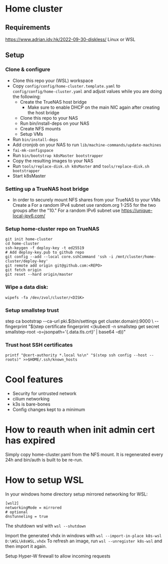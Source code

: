 # Home cluster

## Requirements

https://www.adrian.idv.hk/2022-09-30-diskless/
Linux or WSL

## Setup

### Clone & configure

- Clone this repo your (WSL) workspace
- Copy `config/config/home-cluster.template.yaml` to `config/config/home-cluster.yaml` and adjust values while you are doing the following:
  - Create the TrueNAS host bridge
    - Make sure to enable DHCP on the main NIC again after creating the host bridge
  - Clone this repo to your NAS
  - Run bin/install-deps on your NAS
  - Create NFS mounts
  - Setup VMs
- Run `bin/install-deps`
- Add cronjob on your NAS to run `lib/machine-commands/update-machines`
- `fai-mk-configspace`
- Run `bin/bootstrap k8sMaster bootstrapper`
- Copy the resulting images to your NAS
- Run `tools/replace-disk.sh k8sMaster` and `tools/replace-disk.sh bootstrapper`
- Start k8sMaster

### Setting up a TrueNAS host bridge

- In order to securely mount NFS shares from your TrueNAS to your VMs Create a
  For a random IPv4 subnet use random.org 1-255 for the two groups after the "10."
  For a random IPv6 subnet use https://unique-local-ipv6.com/

### Setup home-cluster repo on TrueNAS

```
git init home-cluster
cd home-cluster
ssh-keygen -f deploy-key -t ed25519
# Add deploy-key.pub to github repo
git config --add --local core.sshCommand 'ssh -i /mnt/cluster/home-cluster/deploy-key'
git remote add origin git@github.com:<REPO>
git fetch origin
git reset --hard origin/master
```

### Wipe a data disk:

```
wipefs -fa /dev/zvol/cluster/<DISK>
```

### Setup smallstep trust

step ca bootstrap --ca-url pki.$(bin/settings get cluster.domain):9000 \
	--fingerprint "$(step certificate fingerprint <(kubectl -n smallstep get secret smallstep-root -o=jsonpath='{.data.tls\.crt}' | base64 -d))"

### Trust host SSH certificates

`printf "@cert-authority *.local %s\n" "$(step ssh config --host --roots)" >>$HOME/.ssh/known_hosts`

# Cool features

- Security for untrusted network
- cilium networking
- k3s is bare-bones
- Config changes kept to a minimum

# How to reauth when init admin cert has expired

Simply copy home-cluster.yaml from the NFS mount. It is regenerated every 24h
and bin/auth is built to be re-run.

# How to setup WSL

In your windows home directory setup mirrored networking for WSL:

```
[wsl2]
networkingMode = mirrored
# optional
dnsTunneling = true
```

The shutdown wsl with `wsl --shutdown`

Import the generated vhdx in windows with `wsl --import-in-place k8s-wsl D:\WSL\k8sWSL.vhdx`
To refresh an image, run `wsl --unregister k8s-wsl` and then import it again.

Setup Hyper-W firewall to allow incoming requests
